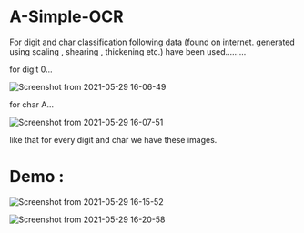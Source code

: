 # A-Simple-OCR

For digit and char classification following data (found on internet. generated using scaling , shearing , thickening etc.) have been used.........

for digit 0...

![Screenshot from 2021-05-29 16-06-49](https://user-images.githubusercontent.com/35663501/120067187-ed5fb800-c097-11eb-8303-1c0d4e25e738.png)

for char A...

![Screenshot from 2021-05-29 16-07-51](https://user-images.githubusercontent.com/35663501/120067238-12542b00-c098-11eb-91e0-509813119521.png)

like that for every digit and char we have these images.


# Demo :

![Screenshot from 2021-05-29 16-15-52](https://user-images.githubusercontent.com/35663501/120067524-c1453680-c099-11eb-84c1-00af2548aa3f.png)


![Screenshot from 2021-05-29 16-20-58](https://user-images.githubusercontent.com/35663501/120067547-e46fe600-c099-11eb-8caf-2ee7caa7a196.png)
